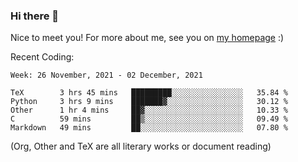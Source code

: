 ### Hi there 👋

Nice to meet you! For more about me, see you on [my homepage](https://jiayipan.me) :)


Recent Coding:
<!--START_SECTION:waka-->
```text
Week: 26 November, 2021 - 02 December, 2021

TeX        3 hrs 45 mins   █████████░░░░░░░░░░░░░░░░   35.84 % 
Python     3 hrs 9 mins    ███████▓░░░░░░░░░░░░░░░░░   30.12 % 
Other      1 hr 4 mins     ██▓░░░░░░░░░░░░░░░░░░░░░░   10.33 % 
C          59 mins         ██▒░░░░░░░░░░░░░░░░░░░░░░   09.49 % 
Markdown   49 mins         ██░░░░░░░░░░░░░░░░░░░░░░░   07.80 % 
```
<!--END_SECTION:waka-->
(Org, Other and TeX are all literary works or document reading)
